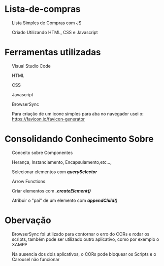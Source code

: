 # Lista-de-compras

<ul>Lista Simples de Compras com JS</ul>
<ul>Criado Utilizando HTML, CSS e Javascript</ul>

# Ferramentas utilizadas
<ul>Visual Studio Code</ul>
<ul>HTML</ul>
<ul>CSS</ul>
<ul>Javascript</ul>
<ul>BrowserSync</ul>
<ul>
  Para criação de um icone simples para aba no navegador usei o:
  <a href="https://favicon.io/favicon-generator/">
  https://favicon.io/favicon-generator
  </a>
</ul>

# Consolidando Conhecimento Sobre
<ul>Conceito sobre Componentes</ul>
<ul>Herança, Instanciamento, Encapsulamento,etc...,</ul>
<ul>Selecionar elementos com <em><strong>querySelector</strong></em></ul>
<ul>Arrow Functions</ul>
<ul>Criar elementos com <em><strong>.createElement()</strong></em></ul>
<ul>Atribuir o "pai" de um elemento com <em><strong>appendChild()</strong></em></ul>

# Obervação

<ul>BrowserSync foi utilizado para contornar o erro do CORs e rodar os scripts, também pode ser utilizado outro aplicativo,
como por exemplo o XAMPP</ul>
<ul>Na ausencia dos dois aplicativos, o CORs pode bloquear os Scripts e o Carousel não funcionar</ul>

